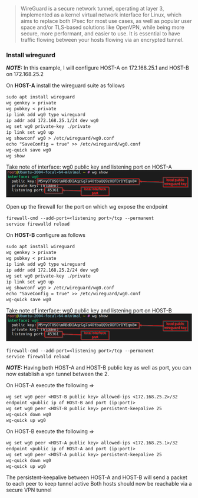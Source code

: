 > WireGuard is a secure network tunnel, operating at layer 3, implemented as a kernel virtual network
interface for Linux, which aims to replace both IPsec for most use cases, as well as popular user space and/or
TLS-based solutions like OpenVPN, while being more secure, more performant, and easier to use. It is essential to have traffic flowing between your hosts flowing via an encrypted tunnel.

### Install wireguard

**_NOTE:_** In this example, I will configure HOST-A on 172.168.25.1 and HOST-B on 172.168.25.2

On **HOST-A** install the wireguard suite as follows
```
sudo apt install wireguard
wg genkey > private
wg pubkey < private
ip link add wg0 type wireguard
ip addr add 172.168.25.1/24 dev wg0
wg set wg0 private-key ./private
ip link set wg0 up
wg showconf wg0 > /etc/wireguard/wg0.conf
echo "SaveConfig = true" >> /etc/wireguard/wg0.conf
wg-quick save wg0
wg show
```

Take note of interface: wg0 public key and listening port on HOST-A <br>
<img src="/assets/wg show.png"/>

Open up the firewall for the port on which wg expose the endpoint
```
firewall-cmd --add-port=<listening port>/tcp --permanent
service firewalld reload
```

On **HOST-B** configure as follows
```
sudo apt install wireguard
wg genkey > private
wg pubkey < private
ip link add wg0 type wireguard
ip addr add 172.168.25.2/24 dev wg0
wg set wg0 private-key ./private
ip link set wg0 up
wg showconf wg0 > /etc/wireguard/wg0.conf
echo "SaveConfig = true" >> /etc/wireguard/wg0.conf
wg-quick save wg0
```

Take note of interface: wg0 public key and listening port on HOST-B <br>
<img src="/assets/wg show.png"/>

```
firewall-cmd --add-port=<listening port>/tcp --permanent
service firewalld reload
```

**_NOTE:_** Having both HOST-A and HOST-B public key as well as port, you can now establish a vpn tunnel between the 2.<br>

On HOST-A execute the following =>
```
wg set wg0 peer <HOST-B public key> allowed-ips <172.168.25.2>/32 endpoint <public ip of HOST-B and port (ip:port)>
wg set wg0 peer <HOST-B public key> persistent-keepalive 25
wg-quick down wg0
wg-quick up wg0
```

On HOST-B execute the following =>
```
wg set wg0 peer <HOST-A public key> allowed-ips <172.168.25.1>/32 endpoint <public ip of HOST-A and port (ip:port)>
wg set wg0 peer <HOST-A public key> persistent-keepalive 25
wg-quick down wg0
wg-quick up wg0
```
The persistent-keepalive between HOST-A and HOST-B will send a packet to each peer to keep tunnel active
Both hosts should now be reachable via a secure VPN tunnel 